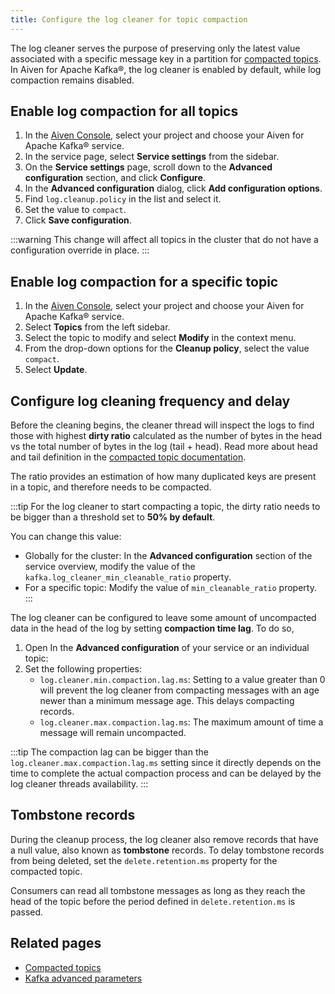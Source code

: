 ```yaml
---
title: Configure the log cleaner for topic compaction
---
```


The log cleaner serves the purpose of preserving only the latest value associated with a specific message key in a partition for [compacted topics][logcompaction].
In Aiven for Apache Kafka®, the log cleaner is enabled by
default, while log compaction remains disabled.

## Enable log compaction for all topics

1.  In the [Aiven Console](https://console.aiven.io/), select your
    project and choose your Aiven for Apache Kafka® service.
1.  In the service page, select **Service settings** from the sidebar.
1.  On the **Service settings** page, scroll down to the **Advanced
    configuration** section, and click **Configure**.
1.  In the **Advanced configuration** dialog, click **Add configuration
    options**.
1.  Find `log.cleanup.policy` in the list and select it.
1.  Set the value to `compact`.
1.  Click **Save configuration**.

:::warning
This change will affect all topics in the cluster that do not have a
configuration override in place.
:::

## Enable log compaction for a specific topic

1.  In the [Aiven Console](https://console.aiven.io/), select your
    project and choose your Aiven for Apache Kafka® service.
1.  Select **Topics** from the left sidebar.
1.  Select the topic to modify and select **Modify** in the
    context menu.
1.  From the drop-down options for the **Cleanup policy**, select the
    value `compact`.
1.  Select **Update**.

## Configure log cleaning frequency and delay

Before the cleaning begins, the cleaner thread will inspect the logs to
find those with highest **dirty ratio** calculated as the number of
bytes in the head vs the total number of bytes in the log (tail + head).
Read more about head and tail definition in the
[compacted topic documentation][logcompaction].

The ratio provides an estimation of how many duplicated
keys are present in a topic, and therefore needs to be compacted.

:::tip
For the log cleaner to start compacting a topic, the dirty ratio needs
to be bigger than a threshold set to **50% by default**.

You can change this value:
- Globally for the cluster: In the **Advanced configuration**
  section of the service overview, modify the value of the
  `kafka.log_cleaner_min_cleanable_ratio` property.
- For a specific topic: Modify the value of `min_cleanable_ratio` property.
:::

The log cleaner can be configured to leave some amount of uncompacted data in the
head of the log by setting **compaction time lag**. To do so,

1. Open In the **Advanced configuration** of your service or an individual topic:
1. Set the following properties:
   - `log.cleaner.min.compaction.lag.ms`: Setting to a value greater
     than 0 will prevent the log cleaner from compacting messages with an age
     newer than a minimum message age. This delays compacting records.
   - `log.cleaner.max.compaction.lag.ms`: The maximum amount of time a
     message will remain uncompacted.

:::tip
The compaction lag can be bigger than the
`log.cleaner.max.compaction.lag.ms` setting since it directly depends on
the time to complete the actual compaction process and can be delayed by
the log cleaner threads availability.
:::

## Tombstone records

During the cleanup process, the log cleaner also remove records
that have a null value, also known as **tombstone** records. To delay tombstone records
from being deleted, set the `delete.retention.ms` property for the compacted topic.

Consumers can read all tombstone messages as long as they reach the head
of the topic before the period defined in `delete.retention.ms` is passed.

## Related pages

- [Compacted topics][logcompaction]
- [Kafka advanced parameters](/docs/products/kafka/reference/advanced-params)

[logcompaction]: /docs/products/kafka/concepts/log-compaction
